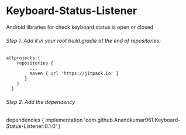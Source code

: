 # Keyboard-Status-Listener
Android libraries for check keyboard status is open or closed

###### Step 1. Add it in your root build.gradle at the end of repositories:
```
allprojects {
	repositories {
	     ...
	     maven { url 'https://jitpack.io' }
	   }
	}
  ]
  ```
 ###### Step 2. Add the dependency
  dependencies {
	        implementation 'com.github.Anandkumar961:Keyboard-Status-Listener:0.1.0'
	}
  
  
  
  
